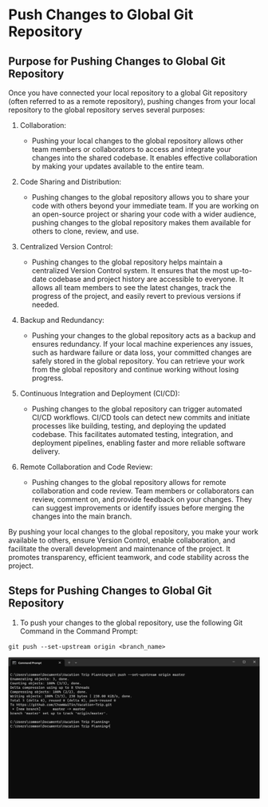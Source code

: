 # Push Changes to Global Git Repository

## Purpose for Pushing Changes to Global Git Repository

Once you have connected your local repository to a global Git repository (often referred to as a remote repository), pushing changes from your local repository to the global repository serves several purposes:

1. Collaboration: 
    
    * Pushing your local changes to the global repository allows other team members or collaborators to access and integrate your changes into the shared codebase. It enables effective collaboration by making your updates available to the entire team.

2. Code Sharing and Distribution: 

    * Pushing changes to the global repository allows you to share your code with others beyond your immediate team. If you are working on an open-source project or sharing your code with a wider audience, pushing changes to the global repository makes them available for others to clone, review, and use.

3. Centralized Version Control: 

    * Pushing changes to the global repository helps maintain a centralized Version Control system. It ensures that the most up-to-date codebase and project history are accessible to everyone. It allows all team members to see the latest changes, track the progress of the project, and easily revert to previous versions if needed.

4. Backup and Redundancy: 

    * Pushing your changes to the global repository acts as a backup and ensures redundancy. If your local machine experiences any issues, such as hardware failure or data loss, your committed changes are safely stored in the global repository. You can retrieve your work from the global repository and continue working without losing progress.

5. Continuous Integration and Deployment (CI/CD): 

    * Pushing changes to the global repository can trigger automated CI/CD workflows. CI/CD tools can detect new commits and initiate processes like building, testing, and deploying the updated codebase. This facilitates automated testing, integration, and deployment pipelines, enabling faster and more reliable software delivery.

6. Remote Collaboration and Code Review: 

    * Pushing changes to the global repository allows for remote collaboration and code review. Team members or collaborators can review, comment on, and provide feedback on your changes. They can suggest improvements or identify issues before merging the changes into the main branch.

By pushing your local changes to the global repository, you make your work available to others, ensure Version Control, enable collaboration, and facilitate the overall development and maintenance of the project. It promotes transparency, efficient teamwork, and code stability across the project.

## Steps for Pushing Changes to Global Git Repository

1. To push your changes to the global repository, use the following Git Command in the Command Prompt:
```
git push --set-upstream origin <branch_name>
```
![git push setupstream](../images/git_push_upstream.png)